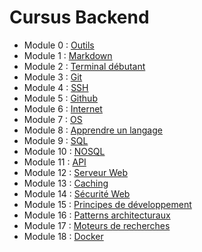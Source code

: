 # Cursus Backend


* Module 0 : [Outils](../introduction/outils)
* Module 1 : [Markdown](../introduction/markdown)
* Module 2 : [Terminal débutant](../introduction/terminal)
* Module 3 : [Git](../introduction/git)
* Module 4 : [SSH](../introduction/ssh)
* Module 5 : [Github](../introduction/github)
* Module 6 : [Internet](../introduction/internet)
* Module 7 : [OS](os)
* Module 8 : [Apprendre un langage](../general/langages)
* Module 9 : [SQL](database/sql)
* Module 10 : [NOSQL](database/nosql)
* Module 11 : [API](../general/api)
* Module 12 : [Serveur Web](serveurs-web)
* Module 13 : [Caching](../general/caching)
* Module 14 : [Sécurité Web](../general/securite-web)
* Module 15 : [Principes de développement](principes-developpement)
* Module 16 : [Patterns architecturaux](patterns-architecturaux)
* Module 17 : [Moteurs de recherches](recherches)
* Module 18 : [Docker](docker)
